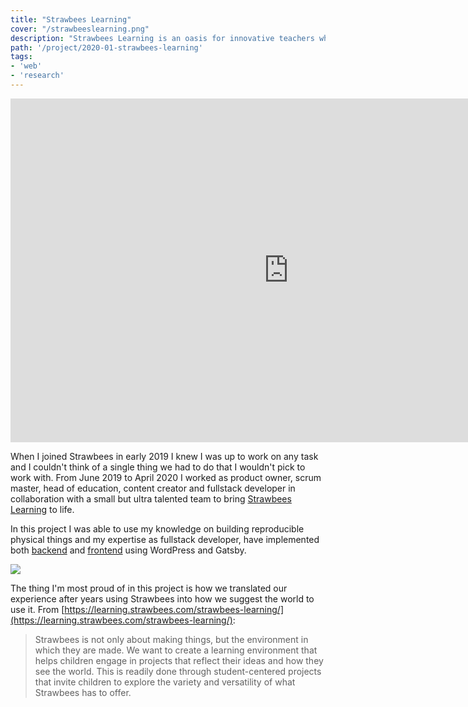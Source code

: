 ```yaml
---
title: "Strawbees Learning"
cover: "/strawbeeslearning.png"
description: "Strawbees Learning is an oasis for innovative teachers who embrace creative thinking and hands-on learning with Strawbees."
path: '/project/2020-01-strawbees-learning'
tags:
- 'web'
- 'research'
---
```


<iframe width="890" height="550" src="https://www.youtube-nocookie.com/embed/Wh8MHh-Vzbw" frameborder="0" allow="accelerometer; autoplay; encrypted-media; gyroscope; picture-in-picture" allowfullscreen></iframe>

When I joined Strawbees in early 2019 I knew I was up to work on any task and I couldn't think of a single thing we had to do that I wouldn't pick to work with. From June 2019 to April 2020 I worked as product owner, scrum master, head of education, content creator and fullstack developer in collaboration with a small but ultra talented team to bring [Strawbees Learning](https://learning.strawbees.com) to life.

In this project I was able to use my knowledge on building reproducible physical things and my expertise as fullstack developer, have implemented both [backend](https://github.com/strawbees/learning-cms) and [frontend](https://github.com/strawbees/learning-platform-gatsby) using WordPress and Gatsby.

![](sierpinski.jpg)

The thing I'm most proud of in this project is how we translated our experience after years using Strawbees into how we suggest the world to use it. From  [https://learning.strawbees.com/strawbees-learning/](https://learning.strawbees.com/strawbees-learning/):

> Strawbees is not only about making things, but the environment in which they are made. We want to create a learning environment that helps children engage in projects that reflect their ideas and how they see the world. This is readily done through student-centered projects that invite children to explore the variety and versatility of what Strawbees has to offer.
